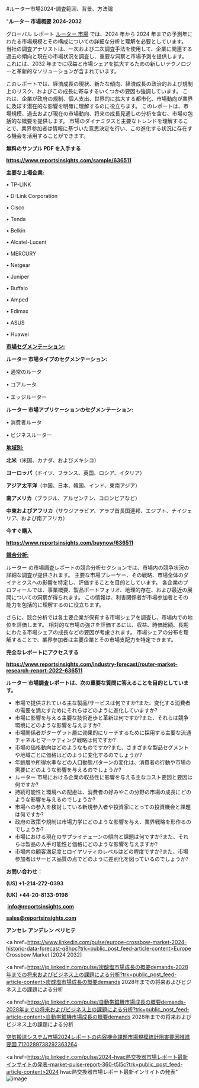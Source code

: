 #ルーター市場2024-調査範囲、背景、方法論

"<strong>ルーター 市場概要 2024-2032</strong>

グローバル レポート <a href=https://www.reportsinsights.com/sample/636511>ルーター 市場</a> では、2024 年から 2024 年までの予測年にわたる市場規模とその構成についての詳細な分析と理解を必要としています。 当社の調査アナリストは、一次および二次調査手法を使用して、企業に関連する過去の傾向と現在の市場状況を調査し、重要な洞察と市場予測を提供します。 これには、2032 年までに収益と市場シェアを拡大​​するための新しいテクノロジーと革新的なソリューションが含まれています。

このレポートでは、経済成長の現状、新たな傾向、経済成長の政治的および規制上のリスク、およびこの成長に寄与するいくつかの要因も強調しています。 これは、企業が政府の規制、個人支出、世界的に拡大する都市化、市場動向が業界に及ぼす潜在的な影響を明確に理解するのに役立ちます。 このレポートは、市場規模、過去および現在の市場動向、将来の成長見通しの分析を含む、市場の包括的な概要を提供します。 市場のダイナミクスと主要なトレンドを理解することで、業界参加者は情報に基づいた意思決定を行い、この進化する状況に存在する機会を活用することができます。

<strong><b>無料のサンプル PDF を入手する</b></strong>

<a href=https://www.reportsinsights.com/sample/636511><strong><u>https://www.reportsinsights.com/sample/636511</u></strong></a>

<strong>主要な上場企業:</strong>

• TP-LINK

• D-Link Corporation

• Cisco

• Tenda

• Belkin

• Alcatel-Lucent

• MERCURY

• Netgear

• Juniper

• Buffalo

• Amped

• Edimax

• ASUS

• Huawei

<strong><u>市場セグメンテーション</u></strong><strong><u>:</u></strong>

<strong>ルーター 市場タイプのセグメンテーション:</strong>

• 通常のルータ

• コアルータ

• エッジルーター

<strong>ルーター 市場アプリケーションのセグメンテーション:</strong>

• 消費者ルータ

• ビジネスルーター

<strong><u>地域別</u></strong><strong><u>:</u></strong>

<strong>北米</strong>（米国、カナダ、およびメキシコ）

<strong>ヨーロッパ</strong>（ドイツ、フランス、英国、ロシア、イタリア）

<strong>アジア太平洋</strong>（中国、日本、韓国、インド、東南アジア）

<strong>南アメリカ</strong>（ブラジル、アルゼンチン、コロンビアなど）

<strong>中東およびアフリカ</strong>（サウジアラビア、アラブ首長国連邦、エジプト、ナイジェリア、および南アフリカ）

<strong>今すぐ購入</strong>

<a href=https://www.reportsinsights.com/buynow/636511><strong><u>https://www.reportsinsights.com/buynow/636511</u></strong></a>

<strong><u>競合分析:</u></strong>

ルーター の市場調査レポートの競合分析セクションでは、市場内の競争状況の詳細な調査が提供されます。 主要な市場プレーヤー、その戦略、市場全体のダイナミクスへの影響を特定し、評価することを目的としています。 各企業のプロフィールでは、事業概要、製品ポートフォリオ、地理的存在、および最近の展開についての洞察が得られます。 この情報は、利害関係者が市場参加者とその能力を包括的に理解するのに役立ちます。

さらに、競合分析では各主要企業が保有する市場シェアを調査し、市場内での地位を評価します。 相対的な市場の強さを評価するには、収益、時価総額、長期にわたる市場シェアの成長などの要因が考慮されます。 市場シェアの分布を理解することで、業界参加者は主要企業とその市場支配力を特定できます。

<strong>完全なレポートにアクセスする</strong>

<a href=https://www.reportsinsights.com/industry-forecast/router-market-research-report-2022-636511><strong><u><b>https://www.reportsinsights.com/industry-forecast/router-market-research-report-2022-636511</b></u></strong></a>

<strong><b>ルーター 市場調査レポートは、次の重要な質問に答えることを目的としています。</b></strong>
<ul>
  <li>市場で提供されている主な製品/サービスは何ですか?また、変化する消費者の需要を満たすためにそれらはどのように進化していますか?</li>
  <li>市場に影響を与える主要な技術進歩と革新は何ですか?また、それらは競争環境にどのような影響を与えますか?</li>
  <li>市場関係者がターゲット層に効果的にリーチするために採用する主要な流通チャネルとマーケティング戦略は何ですか?</li>
  <li>市場の価格動向はどのようなものですか?また、さまざまな製品セグメントや地域ごとに価格はどのように変化するのでしょうか?</li>
  <li>年齢層や所得水準などの人口動態パターンの変化は、消費者の行動や市場の需要にどのような影響を与えるのでしょうか?</li>
  <li>ルーター 市場における企業の収益性に影響を与える主なコスト要因と要因は何ですか?</li>
  <li>持続可能性と環境への配慮は、消費者の好みやこの分野の市場の成長にどのような影響を与えるのでしょうか?</li>
  <li>市場への参入を検討している新規参入者や投資家にとっての投資機会と課題は何ですか?</li>
  <li>政府の政策や規制は市場力学にどのような影響を与え、業界戦略を形作るのでしょうか?</li>
  <li>市場における現在のサプライチェーンの傾向と課題は何ですか?また、それらは製品の入手可能性と価格にどのような影響を与えますか?</li>
  <li>市場内の顧客満足度とロイヤリティのレベルはどの程度ですか?また、市場参加者はサービス品質の点でどのように差別化を図っているのでしょうか?</li>
</ul>
<strong>お問い合わせ：</strong>

<strong>(US) +1-214-272-0393</strong>

<strong>(UK) +44-20-8133-9198</strong>

<strong> </strong><a href=info@reportsinsights.com><strong><u>info@reportsinsights.com</u></strong></a>

<a href=sales@reportsinsights.com><strong><u>sales@reportsinsights.com</u></strong></a>

<strong>アンセレ アンデレン ベリヒテ</strong>

<a href=https://www.linkedin.com/pulse/europe-crossbow-market-2024-historic-data-forecast-q8hpc?trk=public_post_feed-article-content>Europe Crossbow Market [2024 2032]</a>

<a href=https://jp.linkedin.com/pulse/炭酸塩市場成長の概要demands-2028年までの将来およびビジネス上の課題による分析?trk=public_post_feed-article-content>炭酸塩市場成長の概要demands 2028年までの将来およびビジネス上の課題による分析</a>

<a href=https://jp.linkedin.com/pulse/自動帯鋸機市場成長の概要demands-2028年までの将来およびビジネス上の課題による分析?trk=public_post_feed-article-content>自動帯鋸機市場成長の概要demands 2028年までの将来およびビジネス上の課題による分析</a>

<a href=https://www.linkedin.com/pulse/空気搬送システム市場2024レポートの内容機会課題市場規模統計阻害要因推進要因-7120289738292363264/>空気搬送システム市場2024レポートの内容機会課題市場規模統計阻害要因推進要因 7120289738292363264</a>

<a href=https://jp.linkedin.com/pulse/2024-hvac熱交換器市場レポート最新インサイトの発表-market-pulse-report-360-t5l5c?trk=public_post_feed-article-content>2024 hvac熱交換器市場レポート最新インサイトの発表</a>"
![image](https://github.com/ahaan12367/RIMarket24/assets/158471582/1aff4094-9c4c-4451-81c3-cd2e8286c7df)
